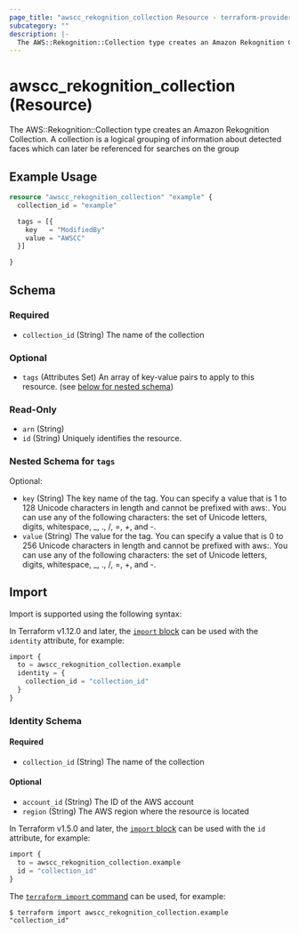 ```yaml
---
page_title: "awscc_rekognition_collection Resource - terraform-provider-awscc"
subcategory: ""
description: |-
  The AWS::Rekognition::Collection type creates an Amazon Rekognition Collection. A collection is a logical grouping of information about detected faces which can later be referenced for searches on the group
---
```


# awscc_rekognition_collection (Resource)

The AWS::Rekognition::Collection type creates an Amazon Rekognition Collection. A collection is a logical grouping of information about detected faces which can later be referenced for searches on the group

## Example Usage

```terraform
resource "awscc_rekognition_collection" "example" {
  collection_id = "example"

  tags = [{
    key   = "ModifiedBy"
    value = "AWSCC"
  }]

}
```

<!-- schema generated by tfplugindocs -->
## Schema

### Required

- `collection_id` (String) The name of the collection

### Optional

- `tags` (Attributes Set) An array of key-value pairs to apply to this resource. (see [below for nested schema](#nestedatt--tags))

### Read-Only

- `arn` (String)
- `id` (String) Uniquely identifies the resource.

<a id="nestedatt--tags"></a>
### Nested Schema for `tags`

Optional:

- `key` (String) The key name of the tag. You can specify a value that is 1 to 128 Unicode characters in length and cannot be prefixed with aws:. You can use any of the following characters: the set of Unicode letters, digits, whitespace, _, ., /, =, +, and -.
- `value` (String) The value for the tag. You can specify a value that is 0 to 256 Unicode characters in length and cannot be prefixed with aws:. You can use any of the following characters: the set of Unicode letters, digits, whitespace, _, ., /, =, +, and -.

## Import

Import is supported using the following syntax:

In Terraform v1.12.0 and later, the [`import` block](https://developer.hashicorp.com/terraform/language/import) can be used with the `identity` attribute, for example:

```terraform
import {
  to = awscc_rekognition_collection.example
  identity = {
    collection_id = "collection_id"
  }
}
```

<!-- schema generated by tfplugindocs -->
### Identity Schema

#### Required

- `collection_id` (String) The name of the collection

#### Optional

- `account_id` (String) The ID of the AWS account
- `region` (String) The AWS region where the resource is located

In Terraform v1.5.0 and later, the [`import` block](https://developer.hashicorp.com/terraform/language/import) can be used with the `id` attribute, for example:

```terraform
import {
  to = awscc_rekognition_collection.example
  id = "collection_id"
}
```

The [`terraform import` command](https://developer.hashicorp.com/terraform/cli/commands/import) can be used, for example:

```shell
$ terraform import awscc_rekognition_collection.example "collection_id"
```